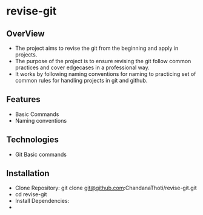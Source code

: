 # revise-git
## OverView
- The project aims to revise the git from the beginning and apply in projects.
- The purpose of the project is to ensure revising the git follow common practices and cover edgecases in a professional way.
- It works by following naming conventions for naming to practicing set of common rules for handling projects in git and github.
## Features
- Basic Commands
- Naming conventions
## Technologies
- Git Basic commands
## Installation
- Clone Repository: git clone git@github.com:ChandanaThoti/revise-git.git
- cd revise-git
- Install Dependencies:
- 
